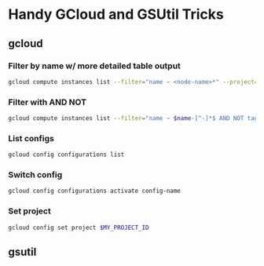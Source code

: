 # Handy GCloud and GSUtil Tricks

## gcloud

### Filter by name w/ more detailed table output

```bash
gcloud compute instances list --filter="name ~ <node-name>*" --project=<project> --format='table(name, networkInterfaces[0].networkIP, zone, labels.cell, labels.cluster, labels.node_type)'
```

### Filter with AND NOT

```bash
gcloud compute instances list --filter="name ~ $name-[^-]*$ AND NOT tags.items ~ cell-3|cell-2" --project=$project --format="table(name, networkInterfaces[0].networkIP, tags.items)"
```

### List configs

```bash
gcloud config configurations list
```

### Switch config

```bash
gcloud config configurations activate config-name
```

### Set project

```bash
gcloud config set project $MY_PROJECT_ID
```

## gsutil
